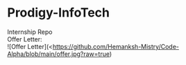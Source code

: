 # Prodigy-InfoTech

Internship Repo<br>
Offer Letter:<br>
![Offer Letter](<https://github.com/Hemanksh-Mistry/Code-Alpha/blob/main/offer.jpg?raw=true)